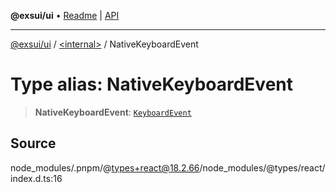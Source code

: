 **@exsui/ui** • [Readme](../../README.md) \| [API](../../globals.md)

***

[@exsui/ui](../../README.md) / [\<internal\>](../README.md) / NativeKeyboardEvent

# Type alias: NativeKeyboardEvent

> **NativeKeyboardEvent**: [`KeyboardEvent`]( https://developer.mozilla.org/docs/Web/API/KeyboardEvent )

## Source

node\_modules/.pnpm/@types+react@18.2.66/node\_modules/@types/react/index.d.ts:16
